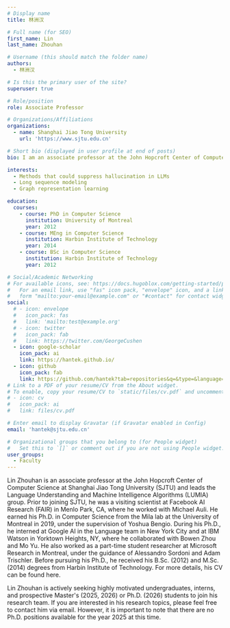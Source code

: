 ```yaml
---
# Display name
title: 林洲汉

# Full name (for SEO)
first_name: Lin
last_name: Zhouhan

# Username (this should match the folder name)
authors:
  - 林洲汉

# Is this the primary user of the site?
superuser: true

# Role/position
role: Associate Professor

# Organizations/Affiliations
organizations:
  - name: Shanghai Jiao Tong University
    url: 'https://www.sjtu.edu.cn'

# Short bio (displayed in user profile at end of posts)
bio: I am an associate professor at the John Hopcroft Center of Computer Science at Shanghai Jiao Tong University (SJTU), and I am leading the Language Understanding and Machine Intelligence Algorithms (LUMIA) group. Before joining SJTU, I was a visiting scientist at Facebook AI Research (FAIR) in Menlo Park, CA, working with Michael Auli. I received my Ph.D. in Computer Science from the Mila lab in the University of Montreal in 2019, where I was fortunately supervised by Yoshua Bengio. During my Ph.D., I've been interning at Google AI in the Language team in New York City, and at IBM Watson with Bowen Zhou and Mo Yu in Yorktown Height, NY. I also worked as a part-time student researcher at Microsoft Research with Alessandro Sordoni and Adam Trischler in Montreal. Prior to Mila, I received my B.Sc. (2012) and M.Sc. (2014) degrees from Harbin Institute of Technology. For more information, you can find my CV here.

interests:
  - Methods that could suppress hallucination in LLMs
  - Long sequence modeling
  - Graph representation learning

education:
  courses:
    - course: PhD in Computer Science
      institution: University of Montreal
      year: 2012
    - course: MEng in Computer Science
      institution: Harbin Institute of Technology
      year: 2014
    - course: BSc in Computer Science
      institution: Harbin Institute of Technology
      year: 2012

# Social/Academic Networking
# For available icons, see: https://docs.hugoblox.com/getting-started/page-builder/#icons
#   For an email link, use "fas" icon pack, "envelope" icon, and a link in the
#   form "mailto:your-email@example.com" or "#contact" for contact widget.
social:
  # - icon: envelope
  #   icon_pack: fas
  #   link: 'mailto:test@example.org'
  # - icon: twitter
  #   icon_pack: fab
  #   link: https://twitter.com/GeorgeCushen
  - icon: google-scholar
    icon_pack: ai
    link: https://hantek.github.io/
  - icon: github
    icon_pack: fab
    link: https://github.com/hantek?tab=repositories&q=&type=&language=&sort=
# Link to a PDF of your resume/CV from the About widget.
# To enable, copy your resume/CV to `static/files/cv.pdf` and uncomment the lines below.
# - icon: cv
#   icon_pack: ai
#   link: files/cv.pdf

# Enter email to display Gravatar (if Gravatar enabled in Config)
email: 'hantek@sjtu.edu.cn'

# Organizational groups that you belong to (for People widget)
#   Set this to `[]` or comment out if you are not using People widget.
user_groups:
  - Faculty
---
```


Lin Zhouhan is an associate professor at the John Hopcroft Center of Computer Science at Shanghai Jiao Tong University (SJTU) and leads the Language Understanding and Machine Intelligence Algorithms (LUMIA) group. Prior to joining SJTU, he was a visiting scientist at Facebook AI Research (FAIR) in Menlo Park, CA, where he worked with Michael Auli. He earned his Ph.D. in Computer Science from the Mila lab at the University of Montreal in 2019, under the supervision of Yoshua Bengio. During his Ph.D., he interned at Google AI in the Language team in New York City and at IBM Watson in Yorktown Heights, NY, where he collaborated with Bowen Zhou and Mo Yu. He also worked as a part-time student researcher at Microsoft Research in Montreal, under the guidance of Alessandro Sordoni and Adam Trischler. Before pursuing his Ph.D., he received his B.Sc. (2012) and M.Sc. (2014) degrees from Harbin Institute of Technology. For more details, his CV can be found here.

Lin Zhouhan is actively seeking highly motivated undergraduates, interns, and prospective Master's (2025, 2026) or Ph.D. (2026) students to join his research team. If you are interested in his research topics, please feel free to contact him via email. However, it is important to note that there are no Ph.D. positions available for the year 2025 at this time.
